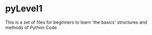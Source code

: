 # pyLevel1

This is a set of files for beginners to learn 'the basics' structures and methods of Python Code
